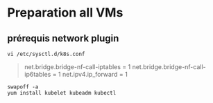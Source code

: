 # Preparation all VMs
## prérequis network plugin
```shell
vi /etc/sysctl.d/k8s.conf
```
> net.bridge.bridge-nf-call-iptables = 1
> net.bridge.bridge-nf-call-ip6tables = 1
> net.ipv4.ip_forward = 1
```shell
swapoff -a
yum install kubelet kubeadm kubectl
```
